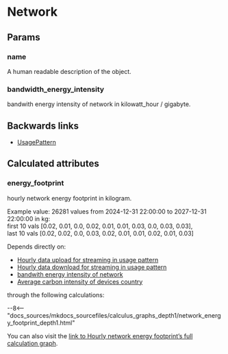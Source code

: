 # Network

## Params

### name
A human readable description of the object.

### bandwidth_energy_intensity
bandwith energy intensity of network in kilowatt_hour / gigabyte.


## Backwards links

- [UsagePattern](UsagePattern.md)


## Calculated attributes

### energy_footprint  
hourly network energy footprint in kilogram.  
  
Example value: 26281 values from 2024-12-31 22:00:00 to 2027-12-31 22:00:00 in kg:  
    first 10 vals [0.02, 0.01, 0.0, 0.02, 0.01, 0.01, 0.03, 0.0, 0.03, 0.03],  
    last 10 vals [0.02, 0.02, 0.0, 0.03, 0.02, 0.01, 0.01, 0.02, 0.01, 0.03]  
  
Depends directly on:  
  
- [Hourly data upload for streaming in usage pattern](Job.md#hourly_data_upload_per_usage_pattern)
- [Hourly data download for streaming in usage pattern](Job.md#hourly_data_download_per_usage_pattern)
- [bandwith energy intensity of network](Network.md#bandwidth_energy_intensity)
- [Average carbon intensity of devices country](Country.md#average_carbon_intensity)  

through the following calculations:  

--8<-- "docs_sources/mkdocs_sourcefiles/calculus_graphs_depth1/network_energy_footprint_depth1.html"
  
You can also visit the <a href='../calculus_graphs/network_energy_footprint.html' target='_blank'>link to Hourly network energy footprint’s full calculation graph</a>.
